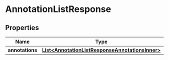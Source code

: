 

# AnnotationListResponse


## Properties

| Name | Type | Description | Notes |
|------------ | ------------- | ------------- | -------------|
|**annotations** | [**List&lt;AnnotationListResponseAnnotationsInner&gt;**](AnnotationListResponseAnnotationsInner.md) |  |  [optional] |



